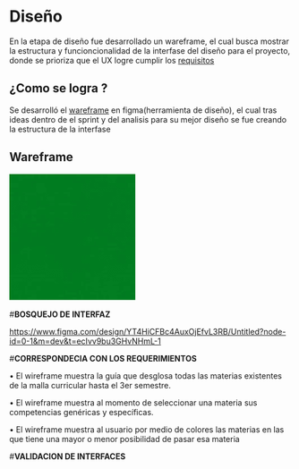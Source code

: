 # Diseño 
En la etapa de diseño fue desarrollado un wareframe, el cual busca mostrar la estructura y funcioncionalidad de la interfase del diseño para el proyecto,
donde se prioriza que el UX logre cumplir los [requisitos ](Requisitos.md)

## ¿Como se logra ?
Se desarrolló el [wareframe](https://www.figma.com/design/YT4HiCFBc4AuxOjEfvL3RB/Untitled?node-id=0-1&node-type=canvas&t=wTuoHS4uEmnhiwvt-0) en 
figma(herramienta de diseño), el cual tras ideas dentro de el sprint y del analisis para su mejor diseño se fue creando la estructura de la interfase 

## Wareframe
![ ](Assets/VERDE.png)


#**BOSQUEJO DE INTERFAZ**

https://www.figma.com/design/YT4HiCFBc4AuxOjEfvL3RB/Untitled?node-id=0-1&m=dev&t=ecIvv9bu3GHvNHmL-1

#**CORRESPONDECIA CON LOS REQUERIMIENTOS**

•	El wireframe muestra la guía que desglosa todas las materias existentes de la malla curricular hasta el 3er semestre.

•	El wireframe muestra al momento de seleccionar una materia sus competencias genéricas y específicas.

•	El wireframe muestra al usuario por medio de colores las materias en las que tiene una mayor o menor posibilidad de pasar esa materia










#**VALIDACION DE INTERFACES**
